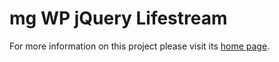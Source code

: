 mg WP jQuery Lifestream
=======================

For more information on this project please visit its [home page](http://mgiulio.altervista.org/projects/wordpress/plugins/mg-wp-jquery-lifestream).